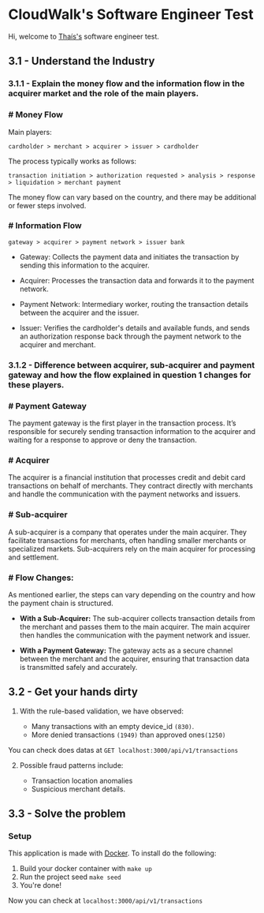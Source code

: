 # CloudWalk's Software Engineer Test

Hi, welcome to [Thaís's](thaisdekassia1@gmail.com) software engineer test. 

## 3.1 - Understand the Industry
 
### 3.1.1 - Explain the money flow and the information flow in the acquirer market and the role of the main players.


  ### # Money Flow

  Main players:

    cardholder > merchant > acquirer > issuer > cardholder

  The process typically works as follows:

    transaction initiation > authorization requested > analysis > response > liquidation > merchant payment

  The money flow can vary based on the country, and there may be additional or fewer steps involved.

  ### # Information Flow

    gateway > acquirer > payment network > issuer bank 


  - Gateway: Collects the payment data and initiates the transaction by sending this information to the acquirer.

  - Acquirer: Processes the transaction data and forwards it to the payment network.

  - Payment Network: Intermediary worker, routing the transaction details between the acquirer and the issuer.

  - Issuer: Verifies the cardholder's details and available funds, and sends an authorization response back through the payment network to the acquirer and merchant.

### 3.1.2 - Difference between acquirer, sub-acquirer and payment gateway and how the flow explained in question 1 changes for these players.

  ### # Payment Gateway

  The payment gateway is the first player in the transaction process. It’s responsible for securely sending transaction information to the acquirer and waiting for a response to approve or deny the transaction.

  ### # Acquirer
  The acquirer is a financial institution that processes credit and debit card transactions on behalf of merchants. They contract directly with merchants and handle the communication with the payment networks and issuers.

  ### # Sub-acquirer
  A sub-acquirer is a company that operates under the main acquirer. They facilitate transactions for merchants, often handling smaller merchants or specialized markets. Sub-acquirers rely on the main acquirer for processing and settlement.  

  ### # Flow Changes:

  As mentioned earlier, the steps can vary depending on the country and how the payment chain is structured.

- <b>With a Sub-Acquirer:</b> The sub-acquirer collects transaction details from the merchant and passes them to the main acquirer. The main acquirer then handles the communication with the payment network and issuer.

- <b>With a Payment Gateway:</b> The gateway acts as a secure channel between the merchant and the acquirer, ensuring that transaction data is transmitted safely and accurately.

## 3.2 - Get your hands dirty

1. With the rule-based validation, we have observed:

    - Many transactions with an empty device_id `(830)`.
    - More denied transactions `(1949)` than approved ones`(1250)`

  You can check does datas at `GET localhost:3000/api/v1/transactions`

2. Possible fraud patterns include:

    - Transaction location anomalies
    - Suspicious merchant details.


## 3.3 - Solve the problem
### Setup

This application is made with [Docker](https://github.com/docker/awesome-compose/tree/master/official-documentation-samples/rails/). To install do the following:

1. Build your docker container with ```make up```
2. Run the project seed ```make seed```
3. You're done!

Now you can check at ```localhost:3000/api/v1/transactions```
